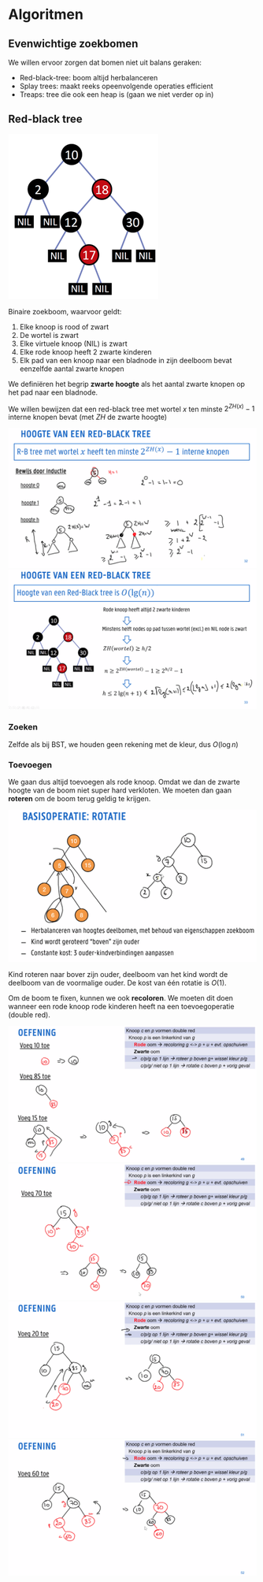 # Algoritmen



## Evenwichtige zoekbomen



We willen ervoor zorgen dat bomen niet uit balans geraken:

* Red-black-tree: boom altijd herbalanceren
* Splay trees: maakt reeks opeenvolgende operaties efficient
* Treaps: tree die ook een heap is (gaan we niet verder op in)



## Red-black tree

<img src="img/image-20220216092100188.png" alt="image-20220216092100188" style="zoom:50%;" />

Binaire zoekboom, waarvoor geldt:

1. Elke knoop is rood of zwart
2. De wortel is zwart
3. Elke virtuele knoop (NIL) is zwart
4. Elke rode knoop heeft 2 zwarte kinderen
5. Elk pad van een knoop naar een bladnode in zijn deelboom bevat eenzelfde aantal zwarte knopen

We definiëren het begrip **zwarte hoogte** als het aantal zwarte knopen op het pad naar een bladnode. 

We willen bewijzen dat een red-black tree met wortel $x$ ten minste $2^{ZH(x)} - 1$ interne knopen bevat (met $ZH$ de zwarte hoogte)

<img src="img/image-20220216092535478.png" alt="image-20220216092535478" style="zoom:50%;" />

<img src="img/image-20220216092747047.png" alt="image-20220216092747047" style="zoom:50%;" />



### Zoeken

Zelfde als bij BST, we houden geen rekening met de kleur, dus $O(\log n)$



### Toevoegen

We gaan dus altijd toevoegen als rode knoop. Omdat we dan de zwarte hoogte van de boom niet super hard verkloten. We moeten dan gaan **roteren** om de boom terug geldig te krijgen.

<img src="img/image-20220216094826507.png" alt="image-20220216094826507" style="zoom:50%;" />

Kind roteren naar bover zijn ouder, deelboom van het kind wordt de deelboom van de voormalige ouder. De kost van één rotatie is $O(1)$.



Om de boom te fixen, kunnen we ook **recoloren**. We moeten dit doen wanneer een rode knoop rode kinderen heeft na een toevoegoperatie (double red).





<img src="img/image-20220216100828842.png" alt="image-20220216100828842" style="zoom:50%;" />

<img src="img/image-20220216100932945.png" alt="image-20220216100932945" style="zoom:50%;" />

<img src="img/image-20220216101108475.png" alt="image-20220216101108475" style="zoom:50%;" />

<img src="img/image-20220216101217905.png" alt="image-20220216101217905" style="zoom:50%;" />